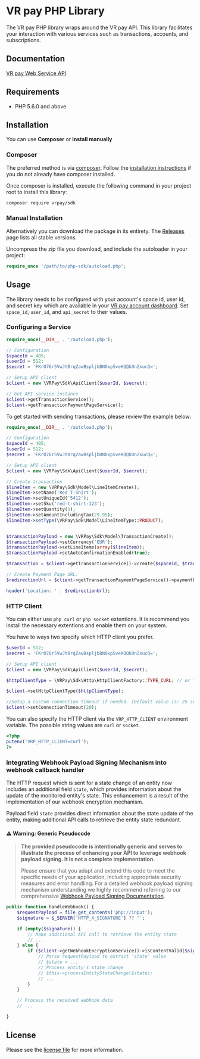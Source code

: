 # VR pay PHP Library

The VR pay PHP library wraps around the VR pay API. This library facilitates your interaction with various services such as transactions, accounts, and subscriptions.


## Documentation

[VR pay Web Service API](https://vrp.app-wallee.com/doc/api/web-service)

## Requirements

- PHP 5.6.0 and above

## Installation

You can use **Composer** or **install manually**

### Composer

The preferred method is via [composer](https://getcomposer.org). Follow the
[installation instructions](https://getcomposer.org/doc/00-intro.md) if you do not already have
composer installed.

Once composer is installed, execute the following command in your project root to install this library:

```sh
composer require vrpay/sdk
```

### Manual Installation

Alternatively you can download the package in its entirety. The [Releases](../../releases) page lists all stable versions.

Uncompress the zip file you download, and include the autoloader in your project:

```php
require_once '/path/to/php-sdk/autoload.php';
```

## Usage
The library needs to be configured with your account's space id, user id, and secret key which are available in your [VR pay
account dashboard](https://vrp.app-wallee.com/account/select). Set `space_id`, `user_id`, and `api_secret` to their values.

### Configuring a Service

```php
require_once(__DIR__ . '/autoload.php');

// Configuration
$spaceId = 405;
$userId = 512;
$secret = 'FKrO76r5VwJtBrqZawBspljbBNOxp5veKQQkOnZxucQ=';

// Setup API client
$client = new \VRPay\Sdk\ApiClient($userId, $secret);

// Get API service instance
$client->getTransactionService();
$client->getTransactionPaymentPageService();

```

To get started with sending transactions, please review the example below:

```php
require_once(__DIR__ . '/autoload.php');

// Configuration
$spaceId = 405;
$userId = 512;
$secret = 'FKrO76r5VwJtBrqZawBspljbBNOxp5veKQQkOnZxucQ=';

// Setup API client
$client = new \VRPay\Sdk\ApiClient($userId, $secret);

// Create transaction
$lineItem = new \VRPay\Sdk\Model\LineItemCreate();
$lineItem->setName('Red T-Shirt');
$lineItem->setUniqueId('5412');
$lineItem->setSku('red-t-shirt-123');
$lineItem->setQuantity(1);
$lineItem->setAmountIncludingTax(29.95);
$lineItem->setType(\VRPay\Sdk\Model\LineItemType::PRODUCT);


$transactionPayload = new \VRPay\Sdk\Model\TransactionCreate();
$transactionPayload->setCurrency('EUR');
$transactionPayload->setLineItems(array($lineItem));
$transactionPayload->setAutoConfirmationEnabled(true);

$transaction = $client->getTransactionService()->create($spaceId, $transactionPayload);

// Create Payment Page URL:
$redirectionUrl = $client->getTransactionPaymentPageService()->paymentPageUrl($spaceId, $transaction->getId());

header('Location: ' . $redirectionUrl);

```
### HTTP Client
You can either use `php curl` or `php socket` extentions. It is recommend you install the necessary extentions and enable them on your system.

You have to ways two specify which HTTP client you prefer.

```php
$userId = 512;
$secret = 'FKrO76r5VwJtBrqZawBspljbBNOxp5veKQQkOnZxucQ=';

// Setup API client
$client = new \VRPay\Sdk\ApiClient($userId, $secret);

$httpClientType = \VRPay\Sdk\Http\HttpClientFactory::TYPE_CURL; // or \VRPay\Sdk\Http\HttpClientFactory::TYPE_SOCKET

$client->setHttpClientType($httpClientType);

//Setup a custom connection timeout if needed. (Default value is: 25 seconds)
$client->setConnectionTimeout(20);
```

You can also specify the HTTP client via the `VRP_HTTP_CLIENT` environment variable. The possible string values are `curl` or `socket`.


```php
<?php
putenv('VRP_HTTP_CLIENT=curl');
?>
```

### Integrating Webhook Payload Signing Mechanism into webhook callback handler

The HTTP request which is sent for a state change of an entity now includes an additional field `state`, which provides information about the update of the monitored entity's state. This enhancement is a result of the implementation of our webhook encryption mechanism.

Payload field `state` provides direct information about the state update of the entity, making additional API calls to retrieve the entity state redundant.

#### ⚠️ Warning: Generic Pseudocode

> **The provided pseudocode is intentionally generic and serves to illustrate the process of enhancing your API to leverage webhook payload signing. It is not a complete implementation.**
>
> Please ensure that you adapt and extend this code to meet the specific needs of your application, including appropriate security measures and error handling.
For a detailed webhook payload signing mechanism understanding we highly recommend referring to our comprehensive
[Webhook Payload Signing Documentation](https://vrp.app-wallee.com/doc/webhooks#_webhook_payload_signing_mechanism).

```php
public function handleWebhook() {
    $requestPayload = file_get_contents('php://input');
    $signature = $_SERVER['HTTP_X_SIGNATURE'] ?? '';

    if (empty($signature)) {
        // Make additional API call to retrieve the entity state
        // ...
    } else {
        if ($client->getWebhookEncryptionService()->isContentValid($signature, $requestPayload)) {
            // Parse requestPayload to extract 'state' value
            // $state = ...
            // Process entity's state change
            // $this->processEntityStateChange($state);
            // ...
        }
    }

    // Process the received webhook data
    // ...

}
```

## License

Please see the [license file](https://github.com/vr-payment/php-sdk/blob/master/LICENSE) for more information.

